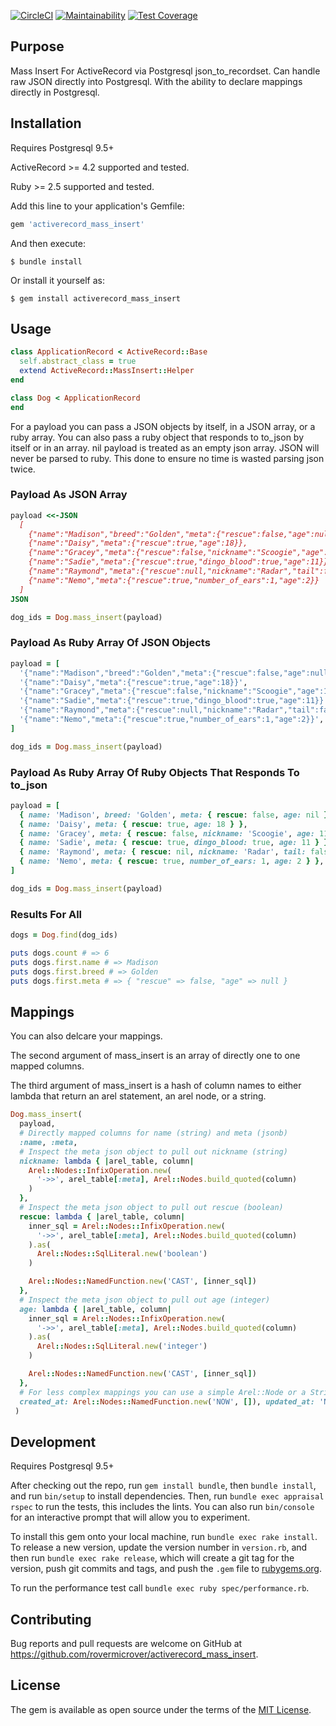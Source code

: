 [![CircleCI](https://circleci.com/gh/rovermicrover/activerecord_mass_insert.svg?style=svg)](https://circleci.com/gh/rovermicrover/activerecord_mass_insert) [![Maintainability](https://api.codeclimate.com/v1/badges/88fdc770f138c6ae5eb5/maintainability)](https://codeclimate.com/github/rovermicrover/activerecord_mass_insert/maintainability) [![Test Coverage](https://api.codeclimate.com/v1/badges/88fdc770f138c6ae5eb5/test_coverage)](https://codeclimate.com/github/rovermicrover/activerecord_mass_insert/test_coverage)

## Purpose
Mass Insert For ActiveRecord via Postgresql json_to_recordset. Can handle raw JSON directly into Postgresql. With the ability to declare mappings directly in Postgresql.

## Installation

Requires Postgresql 9.5+

ActiveRecord >= 4.2 supported and tested.

Ruby >= 2.5 supported and tested.

Add this line to your application's Gemfile:

```ruby
gem 'activerecord_mass_insert'
```

And then execute:

    $ bundle install

Or install it yourself as:

    $ gem install activerecord_mass_insert

## Usage

```ruby
class ApplicationRecord < ActiveRecord::Base
  self.abstract_class = true
  extend ActiveRecord::MassInsert::Helper
end

class Dog < ApplicationRecord
end
```

For a payload you can pass a JSON objects by itself, in a JSON array, or a ruby array. You can also
pass a ruby object that responds to to_json by itself or in an array. nil payload is treated as an empty
json array. JSON will never be parsed to ruby. This done to ensure no time is wasted parsing json twice.

### Payload As JSON Array

```ruby
payload <<-JSON    
  [
    {"name":"Madison","breed":"Golden","meta":{"rescue":false,"age":null}},
    {"name":"Daisy","meta":{"rescue":true,"age":18}},
    {"name":"Gracey","meta":{"rescue":false,"nickname":"Scoogie","age":11}},
    {"name":"Sadie","meta":{"rescue":true,"dingo_blood":true,"age":11}},
    {"name":"Raymond","meta":{"rescue":null,"nickname":"Radar","tail":false,"age":11}},
    {"name":"Nemo","meta":{"rescue":true,"number_of_ears":1,"age":2}}
  ]
JSON

dog_ids = Dog.mass_insert(payload)
```

### Payload As Ruby Array Of JSON Objects

```ruby
payload = [
  '{"name":"Madison","breed":"Golden","meta":{"rescue":false,"age":null}}',
  '{"name":"Daisy","meta":{"rescue":true,"age":18}}',
  '{"name":"Gracey","meta":{"rescue":false,"nickname":"Scoogie","age":11}}',
  '{"name":"Sadie","meta":{"rescue":true,"dingo_blood":true,"age":11}}',
  '{"name":"Raymond","meta":{"rescue":null,"nickname":"Radar","tail":false,"age":11}}',
  '{"name":"Nemo","meta":{"rescue":true,"number_of_ears":1,"age":2}}',
]

dog_ids = Dog.mass_insert(payload)
```

### Payload As Ruby Array Of Ruby Objects That Responds To to_json

```ruby
payload = [
  { name: 'Madison', breed: 'Golden', meta: { rescue: false, age: nil } },
  { name: 'Daisy', meta: { rescue: true, age: 18 } },
  { name: 'Gracey', meta: { rescue: false, nickname: 'Scoogie', age: 11 } },
  { name: 'Sadie', meta: { rescue: true, dingo_blood: true, age: 11 } },
  { name: 'Raymond', meta: { rescue: nil, nickname: 'Radar', tail: false, age: 11 } },
  { name: 'Nemo', meta: { rescue: true, number_of_ears: 1, age: 2 } },
]

dog_ids = Dog.mass_insert(payload)
```

### Results For All

```ruby
dogs = Dog.find(dog_ids)

puts dogs.count # => 6
puts dogs.first.name # => Madison
puts dogs.first.breed # => Golden
puts dogs.first.meta # => { "rescue" => false, "age" => null }
```

## Mappings

You can also delcare your mappings. 

The second argument of mass_insert is an array of directly one to one mapped columns.

The third argument of mass_insert is a hash of column names to either lambda that return an arel statement, an arel node, or a string.

```ruby
Dog.mass_insert(
  payload,
  # Directly mapped columns for name (string) and meta (jsonb)
  :name, :meta, 
  # Inspect the meta json object to pull out nickname (string)
  nickname: lambda { |arel_table, column|
    Arel::Nodes::InfixOperation.new(
      '->>', arel_table[:meta], Arel::Nodes.build_quoted(column)
    )
  },
  # Inspect the meta json object to pull out rescue (boolean)
  rescue: lambda { |arel_table, column|
    inner_sql = Arel::Nodes::InfixOperation.new(
      '->>', arel_table[:meta], Arel::Nodes.build_quoted(column)
    ).as(
      Arel::Nodes::SqlLiteral.new('boolean')
    )

    Arel::Nodes::NamedFunction.new('CAST', [inner_sql])
  },
  # Inspect the meta json object to pull out age (integer)
  age: lambda { |arel_table, column|
    inner_sql = Arel::Nodes::InfixOperation.new(
      '->>', arel_table[:meta], Arel::Nodes.build_quoted(column)
    ).as(
      Arel::Nodes::SqlLiteral.new('integer')
    )

    Arel::Nodes::NamedFunction.new('CAST', [inner_sql])
  },
  # For less complex mappings you can use a simple Arel::Node or a String
  created_at: Arel::Nodes::NamedFunction.new('NOW', []), updated_at: 'NOW()'
 )
```

## Development

Requires Postgresql 9.5+

After checking out the repo, run `gem install bundle`, then `bundle install`, and run `bin/setup` to install dependencies. Then, run `bundle exec appraisal rspec` to run the tests, this includes the lints. You can also run `bin/console` for an interactive prompt that will allow you to experiment.

To install this gem onto your local machine, run `bundle exec rake install`. To release a new version, update the version number in `version.rb`, and then run `bundle exec rake release`, which will create a git tag for the version, push git commits and tags, and push the `.gem` file to [rubygems.org](https://rubygems.org).

To run the performance test call `bundle exec ruby spec/performance.rb`.

## Contributing

Bug reports and pull requests are welcome on GitHub at https://github.com/rovermicrover/activerecord_mass_insert.

## License

The gem is available as open source under the terms of the [MIT License](http://opensource.org/licenses/MIT).
